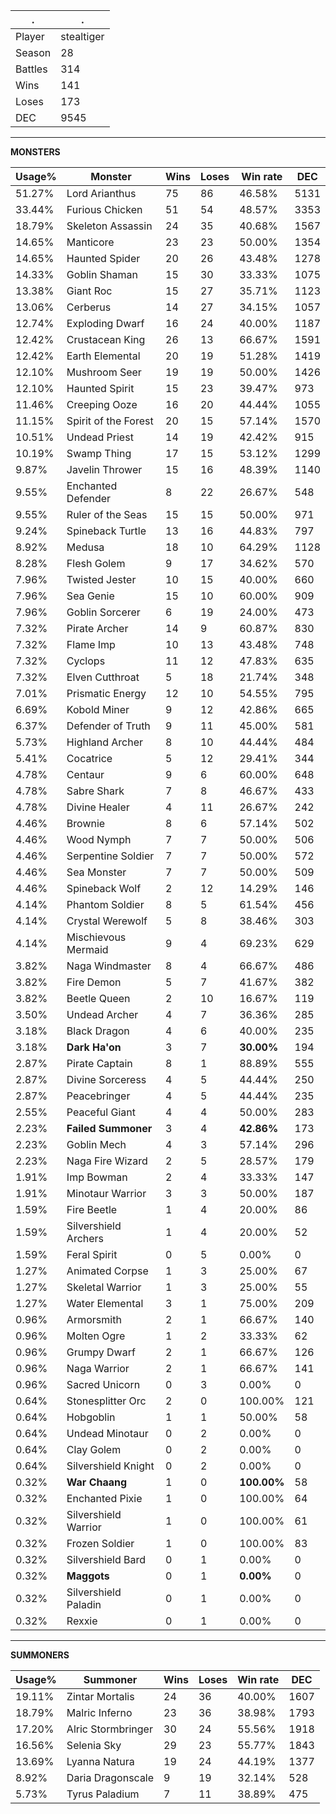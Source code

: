 .|.
|-|-
Player|stealtiger
Season|28
Battles|314
Wins|141
Loses|173
DEC|9545

---
**MONSTERS**

Usage%|Monster|Wins|Loses|Win rate|DEC|
-|-|-|-|-|-|
51.27%|Lord Arianthus|75|86|46.58%|5131|
33.44%|Furious Chicken|51|54|48.57%|3353|
18.79%|Skeleton Assassin|24|35|40.68%|1567|
14.65%|Manticore|23|23|50.00%|1354|
14.65%|Haunted Spider|20|26|43.48%|1278|
14.33%|Goblin Shaman|15|30|33.33%|1075|
13.38%|Giant Roc|15|27|35.71%|1123|
13.06%|Cerberus|14|27|34.15%|1057|
12.74%|Exploding Dwarf|16|24|40.00%|1187|
12.42%|Crustacean King|26|13|66.67%|1591|
12.42%|Earth Elemental|20|19|51.28%|1419|
12.10%|Mushroom Seer|19|19|50.00%|1426|
12.10%|Haunted Spirit|15|23|39.47%|973|
11.46%|Creeping Ooze|16|20|44.44%|1055|
11.15%|Spirit of the Forest|20|15|57.14%|1570|
10.51%|Undead Priest|14|19|42.42%|915|
10.19%|Swamp Thing|17|15|53.12%|1299|
9.87%|Javelin Thrower|15|16|48.39%|1140|
9.55%|Enchanted Defender|8|22|26.67%|548|
9.55%|Ruler of the Seas|15|15|50.00%|971|
9.24%|Spineback Turtle|13|16|44.83%|797|
8.92%|Medusa|18|10|64.29%|1128|
8.28%|Flesh Golem|9|17|34.62%|570|
7.96%|Twisted Jester|10|15|40.00%|660|
7.96%|Sea Genie|15|10|60.00%|909|
7.96%|Goblin Sorcerer|6|19|24.00%|473|
7.32%|Pirate Archer|14|9|60.87%|830|
7.32%|Flame Imp|10|13|43.48%|748|
7.32%|Cyclops|11|12|47.83%|635|
7.32%|Elven Cutthroat|5|18|21.74%|348|
7.01%|Prismatic Energy|12|10|54.55%|795|
6.69%|Kobold Miner|9|12|42.86%|665|
6.37%|Defender of Truth|9|11|45.00%|581|
5.73%|Highland Archer|8|10|44.44%|484|
5.41%|Cocatrice|5|12|29.41%|344|
4.78%|Centaur|9|6|60.00%|648|
4.78%|Sabre Shark|7|8|46.67%|433|
4.78%|Divine Healer|4|11|26.67%|242|
4.46%|Brownie|8|6|57.14%|502|
4.46%|Wood Nymph|7|7|50.00%|506|
4.46%|Serpentine Soldier|7|7|50.00%|572|
4.46%|Sea Monster|7|7|50.00%|509|
4.46%|Spineback Wolf|2|12|14.29%|146|
4.14%|Phantom Soldier|8|5|61.54%|456|
4.14%|Crystal Werewolf|5|8|38.46%|303|
4.14%|Mischievous Mermaid|9|4|69.23%|629|
3.82%|Naga Windmaster|8|4|66.67%|486|
3.82%|Fire Demon|5|7|41.67%|382|
3.82%|Beetle Queen|2|10|16.67%|119|
3.50%|Undead Archer|4|7|36.36%|285|
3.18%|Black Dragon|4|6|40.00%|235|
3.18%|**Dark Ha'on**|3|7|**30.00%**|194|
2.87%|Pirate Captain|8|1|88.89%|555|
2.87%|Divine Sorceress|4|5|44.44%|250|
2.87%|Peacebringer|4|5|44.44%|235|
2.55%|Peaceful Giant|4|4|50.00%|283|
2.23%|**Failed Summoner**|3|4|**42.86%**|173|
2.23%|Goblin Mech|4|3|57.14%|296|
2.23%|Naga Fire Wizard|2|5|28.57%|179|
1.91%|Imp Bowman|2|4|33.33%|147|
1.91%|Minotaur Warrior|3|3|50.00%|187|
1.59%|Fire Beetle|1|4|20.00%|86|
1.59%|Silvershield Archers|1|4|20.00%|52|
1.59%|Feral Spirit|0|5|0.00%|0|
1.27%|Animated Corpse|1|3|25.00%|67|
1.27%|Skeletal Warrior|1|3|25.00%|55|
1.27%|Water Elemental|3|1|75.00%|209|
0.96%|Armorsmith|2|1|66.67%|140|
0.96%|Molten Ogre|1|2|33.33%|62|
0.96%|Grumpy Dwarf|2|1|66.67%|126|
0.96%|Naga Warrior|2|1|66.67%|141|
0.96%|Sacred Unicorn|0|3|0.00%|0|
0.64%|Stonesplitter Orc|2|0|100.00%|121|
0.64%|Hobgoblin|1|1|50.00%|58|
0.64%|Undead Minotaur|0|2|0.00%|0|
0.64%|Clay Golem|0|2|0.00%|0|
0.64%|Silvershield Knight|0|2|0.00%|0|
0.32%|**War Chaang**|1|0|**100.00%**|58|
0.32%|Enchanted Pixie|1|0|100.00%|64|
0.32%|Silvershield Warrior|1|0|100.00%|61|
0.32%|Frozen Soldier|1|0|100.00%|83|
0.32%|Silvershield Bard|0|1|0.00%|0|
0.32%|**Maggots**|0|1|**0.00%**|0|
0.32%|Silvershield Paladin|0|1|0.00%|0|
0.32%|Rexxie|0|1|0.00%|0|

---
**SUMMONERS**

Usage%|Summoner|Wins|Loses|Win rate|DEC|
-|-|-|-|-|-|
19.11%|Zintar Mortalis|24|36|40.00%|1607|
18.79%|Malric Inferno|23|36|38.98%|1793|
17.20%|Alric Stormbringer|30|24|55.56%|1918|
16.56%|Selenia Sky|29|23|55.77%|1843|
13.69%|Lyanna Natura|19|24|44.19%|1377|
8.92%|Daria Dragonscale|9|19|32.14%|528|
5.73%|Tyrus Paladium|7|11|38.89%|475|
